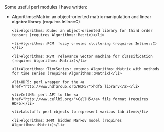 Some useful perl modules I have written:
<ul>
    <li>Algorithms::Matrix: an object-oriented matrix manipulation and linear algebra library (requires Inline::C)</li>
    
    <li>Algorithms::Cube: an object-oriented library for third order tensors (requires Algorithms::Matrix)</li>
    
    <li>Algorithms::FCM: fuzzy c-means clustering (requires Inline::C)</li>
    
    <li>Algorithms::RVM: relevance vector machine for classification (requires Algorithms::Matrix)</li>
    
    <li>Algorithms::TimeSeries: extends Algorithms::Matrix with methods for time series (requires Algorithms::Matrix)</li>

    <li>HDF5: perl wrapper for the <a href="http://www.hdfgroup.org/HDF5/">hdf5 library</a></li>

    <li>CellH5: perl API to the <a href="http://www.cellh5.org/">CellH5</a> file format (requires HDF5)</li>

    <li>Labstuff: perl objects to represent various lab items</li>

    <li>Algorithms::HMM: hidden Markov model (requires Algorithms::Matrix)</li>

</ul>
    
 
